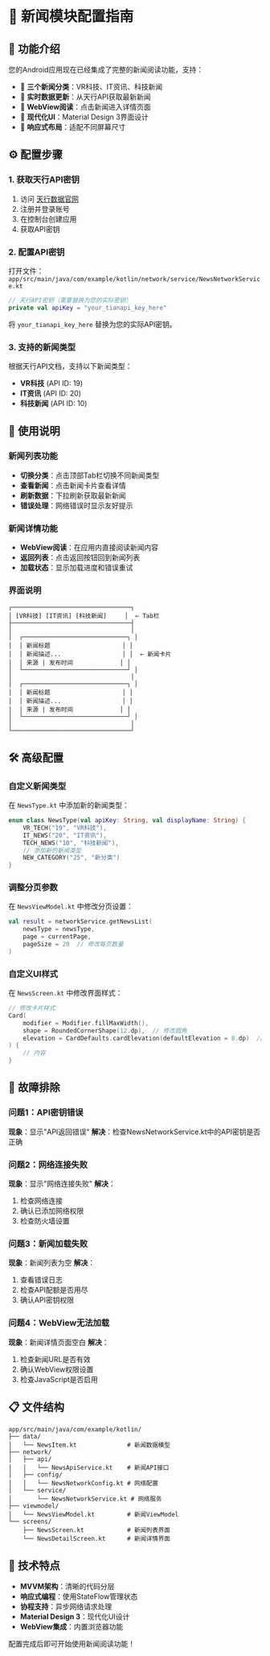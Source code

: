 # 📰 新闻模块配置指南

## 🚀 功能介绍

您的Android应用现在已经集成了完整的新闻阅读功能，支持：

- 📱 **三个新闻分类**：VR科技、IT资讯、科技新闻
- 🔄 **实时数据更新**：从天行API获取最新新闻
- 📖 **WebView阅读**：点击新闻进入详情页面
- 🎨 **现代化UI**：Material Design 3界面设计
- 📱 **响应式布局**：适配不同屏幕尺寸

## ⚙️ 配置步骤

### 1. 获取天行API密钥

1. 访问 [天行数据官网](https://www.tianapi.com/)
2. 注册并登录账号
3. 在控制台创建应用
4. 获取API密钥

### 2. 配置API密钥

打开文件：`app/src/main/java/com/example/kotlin/network/service/NewsNetworkService.kt`

```kotlin
// 天行API密钥（需要替换为您的实际密钥）
private val apiKey = "your_tianapi_key_here"
```

将 `your_tianapi_key_here` 替换为您的实际API密钥。

### 3. 支持的新闻类型

根据天行API文档，支持以下新闻类型：

- **VR科技** (API ID: 19)
- **IT资讯** (API ID: 20)  
- **科技新闻** (API ID: 10)

## 📱 使用说明

### 新闻列表功能

- **切换分类**：点击顶部Tab栏切换不同新闻类型
- **查看新闻**：点击新闻卡片查看详情
- **刷新数据**：下拉刷新获取最新新闻
- **错误处理**：网络错误时显示友好提示

### 新闻详情功能

- **WebView阅读**：在应用内直接阅读新闻内容
- **返回列表**：点击返回按钮回到新闻列表
- **加载状态**：显示加载进度和错误重试

### 界面说明

```
┌─────────────────────────────────┐
│ [VR科技] [IT资讯] [科技新闻]     │  ← Tab栏
├─────────────────────────────────┤
│                                 │
│  ┌─────────────────────────────┐ │
│  │ 新闻标题                    │ │
│  │ 新闻描述...                 │ │  ← 新闻卡片
│  │ 来源 | 发布时间             │ │
│  └─────────────────────────────┘ │
│                                 │
│  ┌─────────────────────────────┐ │
│  │ 新闻标题                    │ │
│  │ 新闻描述...                 │ │
│  │ 来源 | 发布时间             │ │
│  └─────────────────────────────┘ │
│                                 │
└─────────────────────────────────┘
```

## 🛠️ 高级配置

### 自定义新闻类型

在 `NewsType.kt` 中添加新的新闻类型：

```kotlin
enum class NewsType(val apiKey: String, val displayName: String) {
    VR_TECH("19", "VR科技"),
    IT_NEWS("20", "IT资讯"),
    TECH_NEWS("10", "科技新闻"),
    // 添加新的新闻类型
    NEW_CATEGORY("25", "新分类")
}
```

### 调整分页参数

在 `NewsViewModel.kt` 中修改分页设置：

```kotlin
val result = networkService.getNewsList(
    newsType = newsType,
    page = currentPage,
    pageSize = 20  // 修改每页数量
)
```

### 自定义UI样式

在 `NewsScreen.kt` 中修改界面样式：

```kotlin
// 修改卡片样式
Card(
    modifier = Modifier.fillMaxWidth(),
    shape = RoundedCornerShape(12.dp),  // 修改圆角
    elevation = CardDefaults.cardElevation(defaultElevation = 8.dp)  // 修改阴影
) {
    // 内容
}
```

## 🔧 故障排除

### 问题1：API密钥错误
**现象**：显示"API返回错误"
**解决**：检查NewsNetworkService.kt中的API密钥是否正确

### 问题2：网络连接失败
**现象**：显示"网络连接失败"
**解决**：
1. 检查网络连接
2. 确认已添加网络权限
3. 检查防火墙设置

### 问题3：新闻加载失败
**现象**：新闻列表为空
**解决**：
1. 查看错误日志
2. 检查API配额是否用尽
3. 确认API密钥权限

### 问题4：WebView无法加载
**现象**：新闻详情页面空白
**解决**：
1. 检查新闻URL是否有效
2. 确认WebView权限设置
3. 检查JavaScript是否启用

## 📋 文件结构

```
app/src/main/java/com/example/kotlin/
├── data/
│   └── NewsItem.kt              # 新闻数据模型
├── network/
│   ├── api/
│   │   └── NewsApiService.kt    # 新闻API接口
│   ├── config/
│   │   └── NewsNetworkConfig.kt # 网络配置
│   └── service/
│       └── NewsNetworkService.kt # 网络服务
├── viewmodel/
│   └── NewsViewModel.kt         # 新闻ViewModel
└── screens/
    ├── NewsScreen.kt            # 新闻列表界面
    └── NewsDetailScreen.kt      # 新闻详情界面
```

## 🎯 技术特点

- **MVVM架构**：清晰的代码分层
- **响应式编程**：使用StateFlow管理状态
- **协程支持**：异步网络请求处理
- **Material Design 3**：现代化UI设计
- **WebView集成**：内置浏览器功能

配置完成后即可开始使用新闻阅读功能！ 
